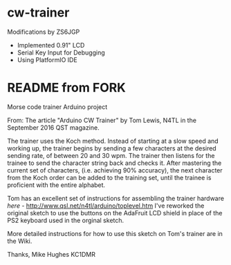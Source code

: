 # cw-trainer
Modifications by ZS6JGP
 - Implemented 0.91" LCD
 - Serial Key Input for Debugging
 - Using PlatformIO IDE


# README from FORK
Morse code trainer Arduino project

From: The article "Arduino CW Trainer" by Tom Lewis, N4TL in the September 2016 QST magazine.

The trainer uses the Koch method. Instead of starting at a slow speed and working up, the trainer begins by sending a few characters at the desired sending rate, of between 20 and 30 wpm. The trainer then listens for the trainee to send the character string back and checks it. After mastering the current set of characters, (i.e. achieving 90% accuracy), the next character from the Koch order can be added to the training set, until the trainee is proficient with the entire alphabet. 

Tom has an excellent set of instructions for assembling the trainer hardware _here_ - http://www.qsl.net/n4tl/arduino/toplevel.htm
I've reworked the original sketch to use the buttons on the AdaFruit LCD shield in place of the PS2 keyboard used in the orginal sketch.

More detailed instructions for how to use this sketch on Tom's trainer are in the Wiki.

Thanks,
Mike Hughes
KC1DMR
